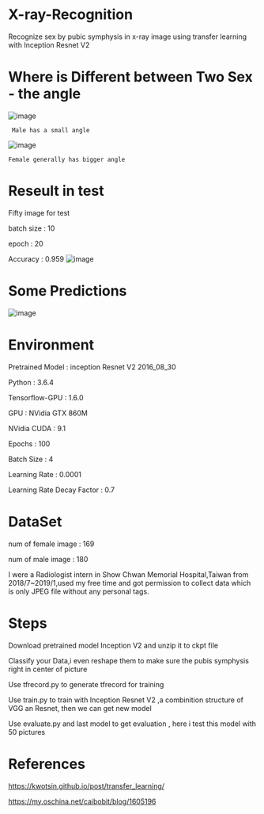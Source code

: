 # X-ray-Recognition
Recognize sex by  pubic symphysis in x-ray image using transfer learning with Inception Resnet V2

# Where is Different between Two Sex - the angle

![image](https://github.com/que4155/X-ray-Recognition/blob/master/picture/19y_m_0581123.jpg)

     Male has a small angle
![image](https://github.com/que4155/X-ray-Recognition/blob/master/picture/20y_f_1865012.jpg)
     
    Female generally has bigger angle
# Reseult in test
 Fifty image for test
 
 batch size : 10
 
 epoch : 20
 
 Accuracy : 0.959
 ![image](https://github.com/que4155/X-ray-Recognition/blob/master/picture/ac.png)
 
# Some Predictions
 ![image](https://github.com/que4155/X-ray-Recognition/blob/master/picture/predict.png)

# Environment 
Pretrained Model : inception Resnet V2 2016_08_30

Python : 3.6.4

Tensorflow-GPU : 1.6.0

GPU : NVidia GTX 860M

NVidia CUDA : 9.1

Epochs : 100

Batch Size : 4

Learning Rate : 0.0001

Learning Rate Decay Factor : 0.7
# DataSet
num of female image : 169

num of male image : 180

I were a Radiologist intern in Show Chwan Memorial Hospital,Taiwan from 2018/7~2019/1,used my free time and got permission to collect data which is only JPEG file without any personal tags.

# Steps
Download pretrained model Inception V2 and unzip it to ckpt file

Classify your Data,i even reshape them to make sure the pubis symphysis right in center of picture

Use tfrecord.py to generate tfrecord for training

Use train.py to train with Inception Resnet V2 ,a combinition structure of VGG an Resnet, then we can get new model

Use evaluate.py and last model to get evaluation , here i test this model with 50 pictures



# References
https://kwotsin.github.io/post/transfer_learning/

https://my.oschina.net/caibobit/blog/1605196

